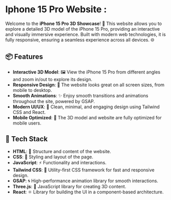 # Iphone 15 Pro Website : 


Welcome to the **iPhone 15 Pro 3D Showcase**! 🎉 This website allows you to explore a detailed 3D model of the iPhone 15 Pro, providing an interactive and visually immersive experience. Built with modern web technologies, it is fully responsive, ensuring a seamless experience across all devices. 🌐


## 📦 Features

- **Interactive 3D Model**: 🖼️ View the iPhone 15 Pro from different angles and zoom in/out to explore its design.
- **Responsive Design**: 📱 The website looks great on all screen sizes, from mobile to desktop.
- **Smooth Animations**: ✨ Enjoy smooth transitions and animations throughout the site, powered by GSAP.
- **Modern UI/UX**: 🌟 Clean, minimal, and engaging design using Tailwind CSS and React.
- **Mobile Optimized**: 📲 The 3D model and website are fully optimized for mobile users.


## 🚀 Tech Stack

- **HTML**: 📄 Structure and content of the website.
- **CSS**: 🎨 Styling and layout of the page.
- **JavaScript**: ⚡ Functionality and interactions.
- **Tailwind CSS**: 💨 Utility-first CSS framework for fast and responsive design.
- **GSAP**: 🌀 High-performance animation library for smooth interactions.
- **Three.js**: 🔮 JavaScript library for creating 3D content.
- **React**: ⚛️ Library for building the UI in a component-based architecture.



